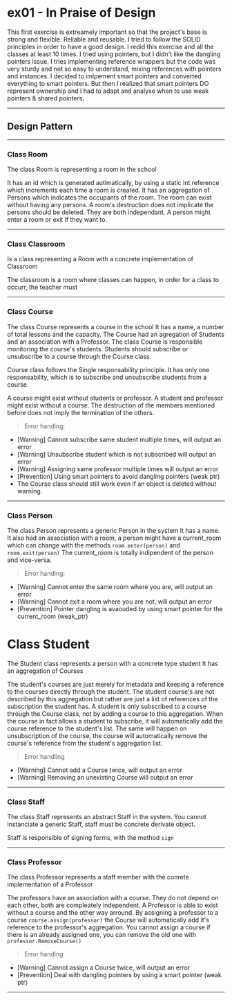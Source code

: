 # ex01 - In Praise of Design

This first exercise is extreamely important so that the project's base is strong and flexible.
Reliable and reusable. I tried to follow the SOLID principles in order to have a good design.
I redid this exercise and all the classes at least 10 times. I tried using pointers, but I didn't like
the dangling pointers issue. I tries implementing reference wrappers but the code was very sturdy and 
not so easy to understand, mixing references with pointers and instances.
I decided to imlpement smart pointers and converted everything to smart pointers. But then I realized that
smart pointers DO represent ownership and I had to adapt and analyse when to use weak pointers & shared pointers.

---

## Design Pattern

---

### Class Room

The class Room is representing a room in the school

It has an id which is generated autimatically, by using a static int reference which increments each time a room is created.
It has an aggregation of Persons which indicates the occupants of the room.
The room can exist without having any persons.
A room's destruction does not implicate the persons should be deleted. They are both independant.
A person might enter a room or exit if they want to.


---

### Class Classroom

Is a class representing a Room with a concrete implementation of Classroom

The classroom is a room where classes can happen, in order for a class to occurr, the teacher must 

---

### Class Course

The class Course represents a course in the school
It has a name, a number of total lessons and the capacity.
The Course had an agregation of Students and an association with a Professor.
The class Course is responsible monitoring the course's students.
Students should subscribe or unsubscribe to a course through the Course class.

Course class follows the Single responsability principle.
It has only one responsability, which is to subscribe and unsubscribe students from a course.

A course might exist without students or professor.
A student and professor might exist without a course.
The destruction of the members mentioned before does not imply the termination of the others.

> Error handing:
- \[Warning\] Cannot subscribe same student multiple times, will output an error
- \[Warning\] Unsubscribe student which is not subscribed will output an error
- \[Warning\] Assigning same professor multiple times will output an error
- \[Prevention\] Using smart pointers to avoid dangling pointers (weak ptr)
- The Course class should still work even if an object is deleted without warning.

---

### Class Person

The class Person represents a generic Person in the system
It has a name.
It also had an association with a room, a person might have a current_room which can change with the methods `room.enter(person)` and `room.exit(person)`
The current_room is totally indipendent of the person and vice-versa.

> Error handing:
- \[Warning\] Cannot enter the same room where you are, will output an error
- \[Warning\] Cannot exit a room where you are not, will output an error
- \[Prevention\] Pointer dangling is avaouded by using smart pointer for the current_room (weak_ptr)

# Class Student

The Student class represents a person with a concrete type student
It has an aggregation of Courses

The student's courses are just merely for metadata and keeping a reference to the courses directly through the student.
The student course's are not described by this aggregation but rather are just a list of references of the subscription the student has.
A student is only subscribed to a course through the Course class, not by adding a course to this aggregation.
When the course in fact allows a student to subscribe, it will automatically add the course reference to the student's list. The same will happen on unsubscription of the course, the course will automatically remove the course's reference from the student's aggregation list.

> Error handling
- \[Warning\] Cannot add a Course twice, will output an error
- \[Warning\] Removing an unexisting Course will output an error

---

### Class Staff

The class Staff represents an abstract Staff in the system.
You cannot instanciate a generic Staff, staff must be concrete derivate object.

Staff is responsible of signing forms, with the method `sign`

---

### Class Professor

The class Professor represents a staff member with the conrete implementation of a Professor

The professors have an association with a course. They do not  depend on each other, both are compleately independent.
A Professor is able to exist without a course and the other way arround.
By assigning a professor to a course `course.assign(professor)` the Course will automatically add it's reference to the professor's aggregation.
You cannot assign a course if there is an already assigned one, you can remove the old one with `professor.RemoveCourse()`

> Error handing
- \[Warning\] Cannot assign a Course twice, will output an error
- \[Prevention\] Deal with dangling pointers by using a smart pointer (weak ptr)

---

